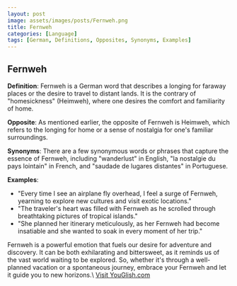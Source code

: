 ```yaml
---
layout: post
image: assets/images/posts/Fernweh.png
title: Fernweh
categories: [Language]
tags: [German, Definitions, Opposites, Synonyms, Examples]
---
```


## Fernweh

**Definition**: Fernweh is a German word that describes a longing for faraway places or the desire to travel to distant lands. It is the contrary of "homesickness" (Heimweh), where one desires the comfort and familiarity of home.

**Opposite**: As mentioned earlier, the opposite of Fernweh is Heimweh, which refers to the longing for home or a sense of nostalgia for one's familiar surroundings.

**Synonyms**: There are a few synonymous words or phrases that capture the essence of Fernweh, including "wanderlust" in English, "la nostalgie du pays lointain" in French, and "saudade de lugares distantes" in Portuguese.

**Examples**:

- "Every time I see an airplane fly overhead, I feel a surge of Fernweh, yearning to explore new cultures and visit exotic locations."
- "The traveler's heart was filled with Fernweh as he scrolled through breathtaking pictures of tropical islands."
- "She planned her itinerary meticulously, as her Fernweh had become insatiable and she wanted to soak in every moment of her trip."

Fernweh is a powerful emotion that fuels our desire for adventure and discovery. It can be both exhilarating and bittersweet, as it reminds us of the vast world waiting to be explored. So, whether it's through a well-planned vacation or a spontaneous journey, embrace your Fernweh and let it guide you to new horizons.\ <a id="yg-widget-0" class="youglish-widget" data-query="Fernweh" data-lang="german" data-components="8412" data-auto-start="0" data-bkg-color="theme_light" data-title="How%20to%20pronounce%20Fernweh%20in%20German"  rel="nofollow" href="https://youglish.com">Visit YouGlish.com</a><script async src="https://youglish.com/public/emb/widget.js" charset="utf-8"></script>